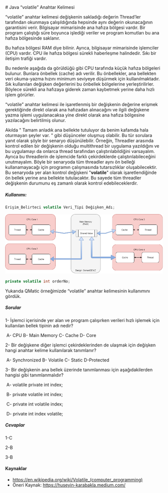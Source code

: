 # Java “volatile” Anahtar Kelimesi

“volatile” anahtar kelimesi değişkenin sakladığı değerin Thread’ler tarafından okunmaya çalışıldığında hepsinde aynı değerin okunacağının garantisini verir. Bilgisayar mimarisinde ana hafıza bölgesi vardır. Bir program çalıştığı süre boyunca işlediği veriler ve program komutları bu ana hafıza bölgesinde saklanır. 

Bu hafıza bölgesi RAM diye bilinir. Ayrıca, bilgisayar mimarisinde işlemciler (CPU) vardır. CPU ile hafıza bölgesi sürekli haberleşme halindedir. Sıkı bir iletişim trafiği vardır.

Bu nedenle aşağıda da görüldüğü gibi CPU tarafında küçük hafıza bölgeleri bulunur. Bunlara önbellek (cache) adı verilir. Bu önbellekler, ana bellekten veri okuma-yazma hızını minimum seviyeye düşürmek için kullanılmaktadır. Sık kullanılan değişken değerlerini bu önbellek bölgelerine yerleştirilirler. Böylece sürekli ana hafızaya giderek zaman kaybetmek yerine daha hızlı işlem görürler. 

“volatile” anahtar kelimesi ile işaretlenmiş bir değişkenin değerine erişmek gerektiğinde direkt olarak ana hafızadan alınacağını ve ilgili değişkene yazma işlemi uygulanacaksa yine direkt olarak ana hafıza bölgesine yazılacağını belirtilmiş olunur. 



Akılda " Tamam anladık ana bellekte tutuluyor da benim kafamda hala oturmayan şeyler var. " gibi düşünceler oluşmuş olabilir. Bu tür sorulara yanıt olarak şöyle bir senaryo düşünülebilir. Örneğin, Threadler arasında kontrol edilen bir değişkenin olduğu  multithread bir uygulama yazıldığını ve bu uygulamayı da onlarca thread tarafından çalıştırılabildiğini varsayalım. Ayrıca bu threadlerin de işlemcide farklı çekirdeklerde çalıştırılabileceğini unutmayalım. Böyle bir senaryoda tüm threadler aynı ön belleği kullanamayacağı için programın çalışmasında tutarsızlıklar oluşabilecektir. Bu senaryoda yer alan kontrol değişkeni "**volatile**" olarak işaretlendiğinde ön bellek yerine ana bellekte tutulacaktır. Bu sayede tüm threadler değişkenin durumunu eş zamanlı olarak kontrol edebileceklerdir.



##### Kullanımı: 

```java
Erişim_Belirteci volatile Veri_Tipi Değişken_Adı;
```



![volatile-mantigi](figures/volatile_osman_deniz.png)



```java
private volatile int orderNo;
```

Yukarıda QMatic örneğimizde “volatile” anahtar kelimesinin kullanımını gördük.



##### Sorular

1- İşlemci içerisinde yer alan ve program çalışırken verileri hızlı işlemek için kullanılan bellek tipinin adı nedir?

​	A- CPU	B- Main Memory	C- Cache	D- Core



2- Bir değişkene diğer işlemci çekirdeklerinden de ulaşmak için değişken hangi anahtar kelime kullanılarak tanımlanır?

​	A- Synchronized	B- Volatile	C- Static	D-Protected



3- Bir değişkenin ana bellek üzerinde tanımlanması için aşağıdakilerden hangisi gibi tanımlanmalıdır?

​	A- volatile private int index;

​	B- private volatile int index;

​	C- private int volatile index;

​	D- private int index volatile;



##### Cevaplar

1-C

2-B

3-B



#### Kaynaklar

- https://en.wikipedia.org/wiki/Volatile_(computer_programming)
- Öneri Kaynak: https://huseyin-karabakla.medium.com/